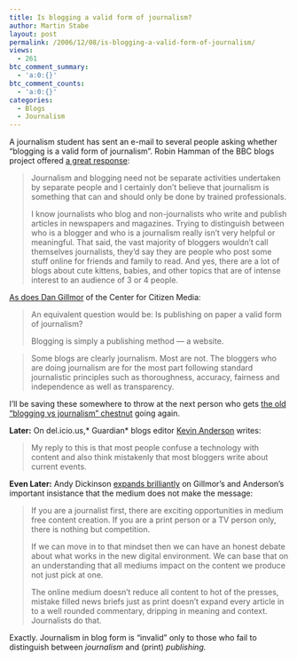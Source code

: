 ```yaml
---
title: Is blogging a valid form of journalism?
author: Martin Stabe
layout: post
permalink: /2006/12/08/is-blogging-a-valid-form-of-journalism/
views:
  - 261
btc_comment_summary:
  - 'a:0:{}'
btc_comment_counts:
  - 'a:0:{}'
categories:
  - Blogs
  - Journalism
---
```

A journalism student has sent an e-mail to several people asking whether &#8220;blogging is a valid form of journalism&#8221;. Robin Hamman of the BBC blogs project offered [a great response][1]:

> Journalism and blogging need not be separate activities undertaken by separate people and I certainly don&#8217;t believe that journalism is something that can and should only be done by trained professionals.
> 
> I know journalists who blog and non-journalists who write and publish articles in newspapers and magazines. Trying to distinguish between who is a blogger and who is a journalism really isn&#8217;t very helpful or meaningful. That said, the vast majority of bloggers wouldn&#8217;t call themselves journalists, they&#8217;d say they are people who post some stuff online for friends and family to read. And yes, there are a lot of blogs about cute kittens, babies, and other topics that are of intense interest to an audience of 3 or 4 people.

[As does Dan Gillmor][2] of the Center for Citizen Media:

> An equivalent question would be: Is publishing on paper a valid form of journalism?
> 
> Blogging is simply a publishing method — a website.

> Some blogs are clearly journalism. Most are not. The bloggers who are doing journalism are for the most part following standard journalistic principles such as thoroughness, accuracy, fairness and independence as well as transparency.

I&#8217;ll be saving these somewhere to throw at the next person who gets [the old &#8220;blogging vs journalism&#8221; chestnut][3] going again.

**Later:** On del.icio.us,* Guardian* blogs editor [Kevin Anderson][4] writes:

> My reply to this is that most people confuse a technology with content and also think mistakenly that most bloggers write about current events.

**Even Later:** Andy Dickinson [expands brilliantly][5] on Gillmor&#8217;s and Anderson’s important insistance that the medium does not make the message:

> If you are a journalist first, there are exciting opportunities in medium free content creation. If you are a print person or a TV person only, there is nothing but competition.
> 
> If we can move in to that mindset then we can have an honest debate about what works in the new digital environment. We can base that on an understanding that all mediums impact on the content we produce not just pick at one.
> 
> The online medium doesn’t reduce all content to hot of the presses, mistake filled news briefs just as print doesn’t expand every article in to a well rounded commentary, dripping in meaning and context. Journalists do that.

Exactly. Journalism in blog form is &#8220;invalid&#8221; only to those who fail to distinguish between *journalism* and (print) *publishing.*

 [1]: http://www.cybersoc.com/2006/12/students_questi.html
 [2]: http://citmedia.org/blog/2006/12/07/frequently-asked-question-is-blogging-journalism/
 [3]: http://www.completetosh.com/weblog/2006/08/trying_to_stop_.html
 [4]: http://del.icio.us/strangelyattractive
 [5]: http://www.andydickinson.net/2006/12/12/medium-specific/